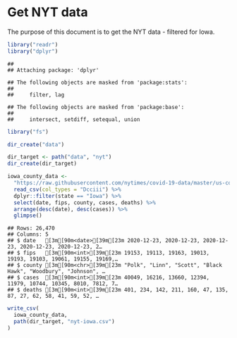 Get NYT data
================

The purpose of this document is to get the NYT data - filtered for Iowa.

``` r
library("readr")
library("dplyr")
```

    ## 
    ## Attaching package: 'dplyr'

    ## The following objects are masked from 'package:stats':
    ## 
    ##     filter, lag

    ## The following objects are masked from 'package:base':
    ## 
    ##     intersect, setdiff, setequal, union

``` r
library("fs")
```

``` r
dir_create("data")

dir_target <- path("data", "nyt")
dir_create(dir_target)
```

``` r
iowa_county_data <- 
  "https://raw.githubusercontent.com/nytimes/covid-19-data/master/us-counties.csv" %>%
  read_csv(col_types = "Dcciii") %>%
  dplyr::filter(state == "Iowa") %>%
  select(date, fips, county, cases, deaths) %>%
  arrange(desc(date), desc(cases)) %>%
  glimpse()
```

    ## Rows: 26,470
    ## Columns: 5
    ## $ date   [3m[90m<date>[39m[23m 2020-12-23, 2020-12-23, 2020-12-23, 2020-12-23, 2020-12-23, 2…
    ## $ fips   [3m[90m<int>[39m[23m 19153, 19113, 19163, 19013, 19193, 19103, 19061, 19155, 19169,…
    ## $ county [3m[90m<chr>[39m[23m "Polk", "Linn", "Scott", "Black Hawk", "Woodbury", "Johnson", …
    ## $ cases  [3m[90m<int>[39m[23m 40049, 16216, 13660, 12394, 11979, 10744, 10345, 8010, 7812, 7…
    ## $ deaths [3m[90m<int>[39m[23m 401, 234, 142, 211, 160, 47, 135, 87, 27, 62, 58, 41, 59, 52, …

``` r
write_csv(
  iowa_county_data,
  path(dir_target, "nyt-iowa.csv")
)
```

